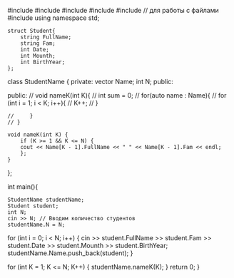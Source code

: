 #include <iostream>
#include <string>
#include <vector>
#include <algorithm>
#include <fstream>// для работы с файлами
#include <iomanip>
using namespace std;

    struct Student{
        string FullName;
        string Fam;
        int Date;
        int Mounth;
        int BirthYear;
    };
class StudentName
{
private:
    vector<string> Name;
    int N;
    public:
    
public:
    // void nameK(int K){
    //     int sum = 0;
    //     for(auto name : Name){
    //         for (int i = 1; i < K; i++){
    //             K++;
    //         }
            
    //     }
    // }

    void nameK(int K) {
        if (K >= 1 && K <= N) {
        cout << Name[K - 1].FullName << " " << Name[K - 1].Fam << endl;
        };
    }
};


int main(){
    
    StudentName studentName;
    Student student;
    int N;
    cin >> N; // Вводим количество студентов
    studentName.N = N;

for (int i = 0; i < N; i++) {
    cin >> student.FullName >> student.Fam >> student.Date >> student.Mounth >> student.BirthYear;
    studentName.Name.push_back(student);
}

for (int K = 1; K <= N; K++) {
    studentName.nameK(K);
}
    return 0;
}


